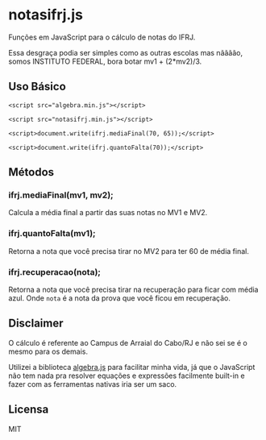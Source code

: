 # notasifrj.js
Funções em JavaScript para o cálculo de notas do IFRJ.

Essa desgraça podia ser simples como as outras escolas mas nãããão, somos INSTITUTO FEDERAL, bora botar mv1 + (2*mv2)/3.

## Uso Básico

``<script src="algebra.min.js"></script>``

``<script src="notasifrj.min.js"></script>``

``<script>document.write(ifrj.mediaFinal(70, 65));</script>``

``<script>document.write(ifrj.quantoFalta(70));</script>``

## Métodos

### ifrj.mediaFinal(mv1, mv2);
Calcula a média final a partir das suas notas no MV1 e MV2.

### ifrj.quantoFalta(mv1);
Retorna a nota que você precisa tirar no MV2 para ter 60 de média final.

### ifrj.recuperacao(nota);
Retorna a nota que você precisa tirar na recuperação para ficar com média azul. Onde ``nota`` é a nota da prova que você ficou em recuperação.



## Disclaimer
O cálculo é referente ao Campus de Arraial do Cabo/RJ e não sei se é o mesmo para os demais.

Utilizei a biblioteca [algebra.js](http://algebra.js.org/) para facilitar minha vida, já que o JavaScript não tem nada pra resolver equações e expressões facilmente built-in e fazer com as ferramentas nativas iria ser um saco.

## Licensa

MIT
